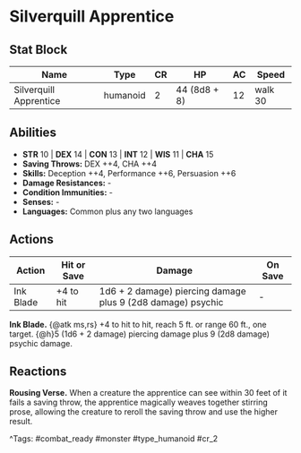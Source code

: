 # Silverquill Apprentice

## Stat Block

| Name | Type | CR | HP | AC | Speed |
|------|------|----|----|----|-------|
| Silverquill Apprentice | humanoid | 2 | 44 (8d8 + 8) | 12 | walk 30 |

## Abilities

- **STR** 10 | **DEX** 14 | **CON** 13 | **INT** 12 | **WIS** 11 | **CHA** 15
- **Saving Throws:** DEX ++4, CHA ++4  
- **Skills:** Deception ++4, Performance ++6, Persuasion ++6  
- **Damage Resistances:** -  
- **Condition Immunities:** -  
- **Senses:** -  
- **Languages:** Common plus any two languages


## Actions

| Action | Hit or Save | Damage | On Save |
|--------|--------------|--------|----------|
| Ink Blade | +4 to hit | 1d6 + 2 damage) piercing damage plus 9 (2d8 damage) psychic | - |

**Ink Blade.** {@atk ms,rs} +4 to hit to hit, reach 5 ft. or range 60 ft., one target. {@h}5 (1d6 + 2 damage) piercing damage plus 9 (2d8 damage) psychic damage.

## Reactions

**Rousing Verse.** When a creature the apprentice can see within 30 feet of it fails a saving throw, the apprentice magically weaves together stirring prose, allowing the creature to reroll the saving throw and use the higher result.



^Tags: #combat_ready #monster #type_humanoid #cr_2